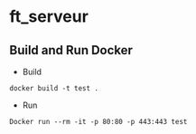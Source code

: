 # ft_serveur


## Build and Run Docker

* Build
```
docker build -t test .
```

* Run
```
Docker run --rm -it -p 80:80 -p 443:443 test
```
